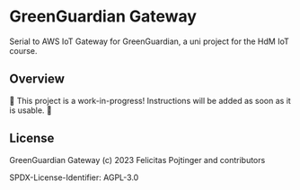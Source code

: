 # GreenGuardian Gateway

Serial to AWS IoT Gateway for GreenGuardian, a uni project for the HdM IoT course.

## Overview

🚧 This project is a work-in-progress! Instructions will be added as soon as it is usable. 🚧

## License

GreenGuardian Gateway (c) 2023 Felicitas Pojtinger and contributors

SPDX-License-Identifier: AGPL-3.0
